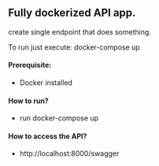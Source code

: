 ## Fully dockerized API app.

create single endpoint that does something.

To run just execute:
docker-compose up


#### Prerequisite:
- Docker installed

#### How to run?
- run docker-compose up

#### How to access the API?
- http://localhost:8000/swagger